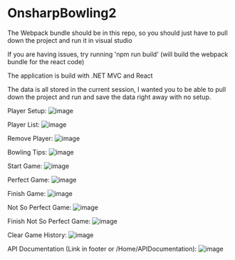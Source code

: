# OnsharpBowling2

The Webpack bundle should be in this repo, so you should just have to pull down the project and run it in visual studio

If you are having issues, try running 'npm run build' (will build the webpack bundle for the react code)

The application is build with .NET MVC and React

The data is all stored in the current session, I wanted you to be able to pull down the project and run and save the data right away with no setup.

Player Setup:
![image](https://github.com/swaygibb/OnsharpBowling2/assets/8303711/58edb7b5-cbe5-4b7f-9941-f52675f8add1)

Player List:
![image](https://github.com/swaygibb/OnsharpBowling2/assets/8303711/d551e07a-05df-49b7-9f5b-b375410faded)

Remove Player:
![image](https://github.com/swaygibb/OnsharpBowling2/assets/8303711/174b061a-74db-495b-b325-cea612d576b0)

Bowling Tips:
![image](https://github.com/swaygibb/OnsharpBowling2/assets/8303711/ffdcb0c0-75f0-44f8-95cb-c14997ba66dc)

Start Game: 
![image](https://github.com/swaygibb/OnsharpBowling2/assets/8303711/9e945ad3-ee20-4bb4-be77-a88dc0821179)

Perfect Game:
![image](https://github.com/swaygibb/OnsharpBowling2/assets/8303711/d26d47df-df4e-46e7-b8f6-a1ac748ab016)

Finish Game:
![image](https://github.com/swaygibb/OnsharpBowling2/assets/8303711/d5a715b0-20ea-4c07-9e12-cbb61dd4aefe)

Not So Perfect Game:
![image](https://github.com/swaygibb/OnsharpBowling2/assets/8303711/281dd935-db22-4e9d-a44a-c39599fa72e5)

Finish Not So Perfect Game:
![image](https://github.com/swaygibb/OnsharpBowling2/assets/8303711/3e5feaaa-3d88-4dac-b8f0-9ccc01c25157)

Clear Game History:
![image](https://github.com/swaygibb/OnsharpBowling2/assets/8303711/641a157a-ab32-4324-b495-8690db3585c7)

API Documentation (Link in footer or /Home/APIDocumentation):
![image](https://github.com/swaygibb/OnsharpBowling2/assets/8303711/f6f46266-1def-4b52-973d-4f490a76d943)
